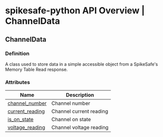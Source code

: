 # spikesafe-python API Overview | ChannelData

## ChannelData

### Definition
A class used to store data in a simple accessible object from a SpikeSafe's Memory Table Read response.

### Attributes
| Name | Description |
| - | - |
| [channel_number](/spikesafe_python_lib_docs/ChannelData/channel_number/README.md) | Channel number |
| [current_reading](/spikesafe_python_lib_docs/ChannelData/current_reading/README.md) | Channel current reading |
| [is_on_state](/spikesafe_python_lib_docs/ChannelData/is_on_state/README.md) | Channel on state |
| [voltage_reading](/spikesafe_python_lib_docs/ChannelData/voltage_reading/README.md) | Channel voltage reading |